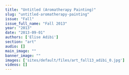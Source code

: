 ```yaml
---
title: "Untitled (Aromatherapy Painting)"
slug: "untitled-aromatherapy-painting"
issue: "Fall"
issue_full_name: "Fall 2013"
year: "2013"
date: "2013-09-01"
authors: ['Elise Adibi']
section: "art"
audio: []
main_image: ""
banner_image: ""
images: ['sites/default/files/art_fall13_adibi_0.jpg']
videos: []
---
```

